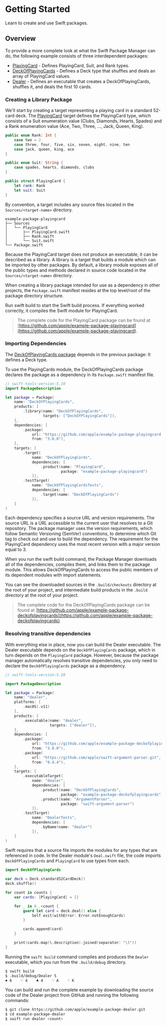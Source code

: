 # Getting Started

Learn to create and use Swift packages.

## Overview

To provide a more complete look at what the Swift Package Manager can do, the following example consists of three interdependent packages:

- [PlayingCard](https://github.com/apple/example-package-playingcard) - Defines PlayingCard, Suit, and Rank types.
- [DeckOfPlayingCards](https://github.com/apple/example-package-deckofplayingcards) - Defines a Deck type that shuffles and deals an array of PlayingCard values.
- [Dealer](https://github.com/apple/example-package-dealer) - Defines an executable that creates a DeckOfPlayingCards, shuffles it, and deals the first 10 cards.

### Creating a Library Package

We'll start by creating a target representing a playing card in a standard 52-card deck. 
The [PlayingCard](https://github.com/apple/example-package-playingcard) target defines the PlayingCard type, which consists of a Suit enumeration value (Clubs, Diamonds, Hearts, Spades) and a Rank enumeration value (Ace, Two, Three, …, Jack, Queen, King).

```swift
public enum Rank: Int {
    case two = 2
    case three, four, five, six, seven, eight, nine, ten
    case jack, queen, king, ace
}

public enum Suit: String {
    case spades, hearts, diamonds, clubs
}

public struct PlayingCard {
    let rank: Rank
    let suit: Suit
}
```

By convention, a target includes any source files located in the `Sources/<target-name>` directory.

```
example-package-playingcard
├── Sources
│   └── PlayingCard
│       ├── PlayingCard.swift
│       ├── Rank.swift
│       └── Suit.swift
└── Package.swift
```

Because the PlayingCard target does not produce an executable, it can be described as a library.
A library is a target that builds a module which can be imported by other packages.
By default, a library module exposes all of the public types and methods declared in source code located in the `Sources/<target-name>` directory.

When creating a library package intended for use as a dependency in other projects, the `Package.swift` manifest resides at the top level/root of the package directory structure.

Run swift build to start the Swift build process. 
If everything worked correctly, it compiles the Swift module for PlayingCard.

> The complete code for the PlayingCard package can be found at [https://github.com/apple/example-package-playingcard](https://github.com/apple/example-package-playingcard).

### Importing Dependencies

The [DeckOfPlayingCards package](https://github.com/apple/example-package-playingcard.git) depends in the previous package: It defines a Deck type.

To use the PlayingCards module, the DeckOfPlayingCards package declares the package as a dependency in its `Package.swift` manifest file.

```swift
// swift-tools-version:5.10
import PackageDescription

let package = Package(
    name: "DeckOfPlayingCards",
    products: [
        .library(name: "DeckOfPlayingCards",
                 targets: ["DeckOfPlayingCards"]),
    ],
    dependencies: [
        .package(
            url: "https://github.com/apple/example-package-playingcard.git",
            from: "3.0.0"),
    ],
    targets: [
        .target(
            name: "DeckOfPlayingCards",
            dependencies: [
                .product(name: "PlayingCard",
                         package: "example-package-playingcard")
            ]),
        .testTarget(
            name: "DeckOfPlayingCardsTests",
            dependencies: [
                .target(name: "DeckOfPlayingCards")
            ]),
    ]
)
```

Each dependency specifies a source URL and version requirements.
The source URL is a URL accessible to the current user that resolves to a Git repository.
The package manager uses the version requirements, which follow Semantic Versioning (SemVer) conventions, to determine which Git tag to check out and use to build the dependency.
The requirement for the PlayingCard dependency uses the most recent version with a major version equal to 3.

When you run the swift build command, the Package Manager downloads all of the dependencies, compiles them, and links them to the package module.
This allows DeckOfPlayingCards to access the public members of its dependent modules with import statements.

You can see the downloaded sources in the `.build/checkouts` directory at the root of your project, and intermediate build products in the `.build` directory at the root of your project.

> The complete code for the DeckOfPlayingCards package can be found at [https://github.com/apple/example-package-deckofplayingcards](https://github.com/apple/example-package-deckofplayingcards).

### Resolving transitive dependencies

With everything else in place, now you can build the Dealer executable. 
The Dealer executable depends on the `DeckOfPlayingCards` package, which in turn depends on the `PlayingCard` package.
However, because the package manager automatically resolves transitive dependencies, you only need to declare the `DeckOfPlayingCards` package as a dependency.

```swift
// swift-tools-version:5.10

import PackageDescription

let package = Package(
    name: "dealer",
    platforms: [
        .macOS(.v11)
    ],
    products: [
        .executable(name: "dealer",
                    targets: ["dealer"]),
    ],
    dependencies: [
        .package(
            url: "https://github.com/apple/example-package-deckofplayingcards.git",
            from: "3.0.0"),
        .package(
            url: "https://github.com/apple/swift-argument-parser.git",
            from: "0.4.4"),
    ],
    targets: [
        .executableTarget(
            name: "dealer",
            dependencies: [
                .product(name: "DeckOfPlayingCards",
                         package: "example-package-deckofplayingcards"),
                .product(name: "ArgumentParser",
                         package: "swift-argument-parser")
            ]),
        .testTarget(
            name: "DealerTests",
            dependencies: [
                .byName(name: "dealer")
            ]),
    ]
)

```

Swift requires that a source file imports the modules for any types that are referenced in code.
In the Dealer module's `Deal.swift` file, the code imports `DeckOfPlayingCards` and `PlayingCard` to use types from each.

```swift
import DeckOfPlayingCards

var deck = Deck.standard52CardDeck()
deck.shuffle()

for count in counts {
    var cards: [PlayingCard] = []

    for _ in 0..<count {
        guard let card = deck.deal() else {
            Self.exit(withError: Error.notEnoughCards)
        }

        cards.append(card)
    }

    print(cards.map(\.description).joined(separator: "\t"))
}
```

Running the `swift build` command compiles and produces the `Dealer` executable, which you run from the `.build/debug` directory.

```bash
$ swift build
$ .build/debug/Dealer 5
♠︎ 6    ♡ 4    ♣︎ 4    ♡ A    ♡ K
```

You can build and run the complete example by downloading the source code of the Dealer project from GitHub and running the following commands:

```bash
$ git clone https://github.com/apple/example-package-dealer.git
$ cd example-package-dealer
$ swift run dealer <count>
```

